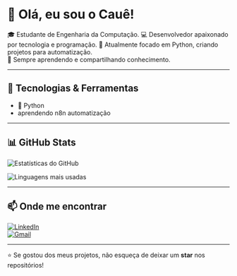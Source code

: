 # 👋 Olá, eu sou o Cauê!

🎓 Estudante de Engenharia da Computação. 
💻 Desenvolvedor apaixonado por tecnologia e programação. 
🐍 Atualmente focado em Python, criando projetos para automatização.  
🚀 Sempre aprendendo e compartilhando conhecimento. 

---

## 🚀 Tecnologias & Ferramentas

- 🐍 Python  
- aprendendo n8n automatização

---

## 📊 GitHub Stats

![Estatísticas do GitHub](https://github-readme-stats.vercel.app/api?username=caueregio&show_icons=true&theme=tokyonight)

![Linguagens mais usadas](https://github-readme-stats.vercel.app/api/top-langs/?username=SEUUSUARIO&layout=compact&theme=tokyonight)

---

## 📫 Onde me encontrar

[![LinkedIn](https://img.shields.io/badge/LinkedIn-blue?style=for-the-badge&logo=linkedin)](SEULINKEDIN)  
[![Gmail](https://img.shields.io/badge/Email-red?style=for-the-badge&logo=gmail&logoColor=white)](mailto:caueregio100@gmail.com)

---

⭐ Se gostou dos meus projetos, não esqueça de deixar um **star** nos repositórios!
